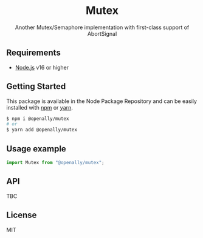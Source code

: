 <p align="center"><h1 align="center">
  Mutex
</h1>

<p align="center">
  Another Mutex/Semaphore implementation with first-class support of AbortSignal
</p>

## Requirements
- [Node.js](https://nodejs.org/en/) v16 or higher

## Getting Started

This package is available in the Node Package Repository and can be easily installed with [npm](https://docs.npmjs.com/getting-started/what-is-npm) or [yarn](https://yarnpkg.com).

```bash
$ npm i @openally/mutex
# or
$ yarn add @openally/mutex
```

## Usage example

```ts
import Mutex from "@openally/mutex";
```

## API
TBC

## License
MIT
